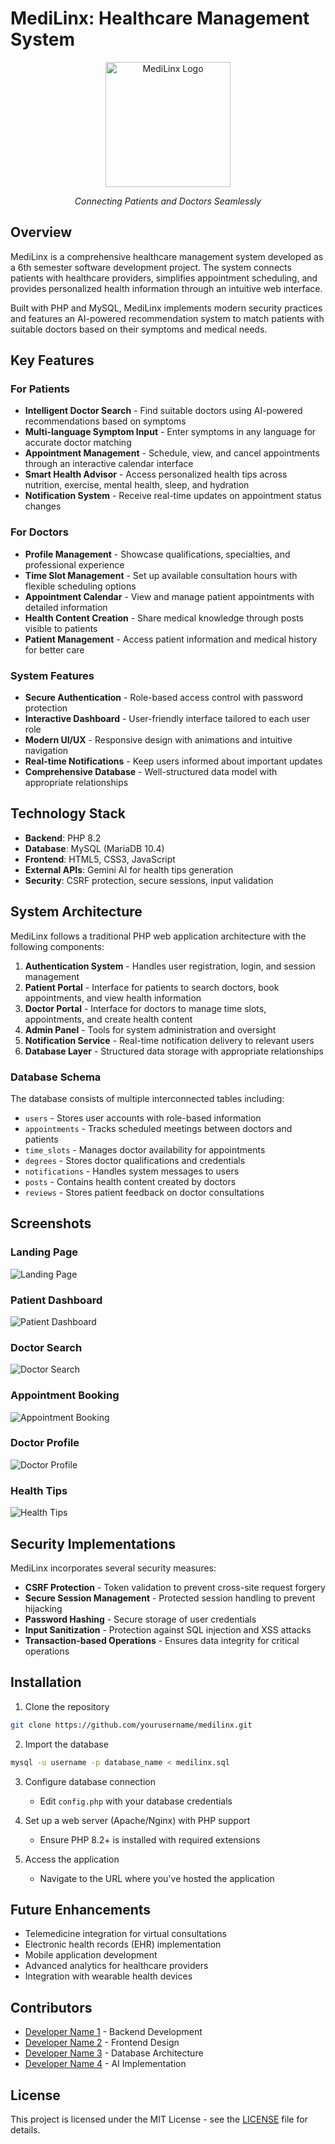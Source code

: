 # MediLinx: Healthcare Management System

<div align="center">
  <img src="screenshots/medilinx-logo.png" alt="MediLinx Logo" width="200"/>
  <br>
  <p><i>Connecting Patients and Doctors Seamlessly</i></p>
</div>

## Overview

MediLinx is a comprehensive healthcare management system developed as a 6th semester software development project. The system connects patients with healthcare providers, simplifies appointment scheduling, and provides personalized health information through an intuitive web interface.

Built with PHP and MySQL, MediLinx implements modern security practices and features an AI-powered recommendation system to match patients with suitable doctors based on their symptoms and medical needs.

## Key Features

### For Patients

- **Intelligent Doctor Search** - Find suitable doctors using AI-powered recommendations based on symptoms
- **Multi-language Symptom Input** - Enter symptoms in any language for accurate doctor matching
- **Appointment Management** - Schedule, view, and cancel appointments through an interactive calendar interface
- **Smart Health Advisor** - Access personalized health tips across nutrition, exercise, mental health, sleep, and hydration
- **Notification System** - Receive real-time updates on appointment status changes

### For Doctors

- **Profile Management** - Showcase qualifications, specialties, and professional experience
- **Time Slot Management** - Set up available consultation hours with flexible scheduling options
- **Appointment Calendar** - View and manage patient appointments with detailed information
- **Health Content Creation** - Share medical knowledge through posts visible to patients
- **Patient Management** - Access patient information and medical history for better care

### System Features

- **Secure Authentication** - Role-based access control with password protection
- **Interactive Dashboard** - User-friendly interface tailored to each user role
- **Modern UI/UX** - Responsive design with animations and intuitive navigation
- **Real-time Notifications** - Keep users informed about important updates
- **Comprehensive Database** - Well-structured data model with appropriate relationships

## Technology Stack

- **Backend**: PHP 8.2
- **Database**: MySQL (MariaDB 10.4)
- **Frontend**: HTML5, CSS3, JavaScript
- **External APIs**: Gemini AI for health tips generation
- **Security**: CSRF protection, secure sessions, input validation

## System Architecture

MediLinx follows a traditional PHP web application architecture with the following components:

1. **Authentication System** - Handles user registration, login, and session management
2. **Patient Portal** - Interface for patients to search doctors, book appointments, and view health information
3. **Doctor Portal** - Interface for doctors to manage time slots, appointments, and create health content
4. **Admin Panel** - Tools for system administration and oversight
5. **Notification Service** - Real-time notification delivery to relevant users
6. **Database Layer** - Structured data storage with appropriate relationships

### Database Schema

The database consists of multiple interconnected tables including:

- `users` - Stores user accounts with role-based information
- `appointments` - Tracks scheduled meetings between doctors and patients
- `time_slots` - Manages doctor availability for appointments
- `degrees` - Stores doctor qualifications and credentials
- `notifications` - Handles system messages to users
- `posts` - Contains health content created by doctors
- `reviews` - Stores patient feedback on doctor consultations

## Screenshots

### Landing Page

![Landing Page](screenshots/landing.png)

### Patient Dashboard

![Patient Dashboard](screenshots/patient-dashboard.png)

### Doctor Search

![Doctor Search](screenshots/doctor-search.png)

### Appointment Booking

![Appointment Booking](screenshots/appointment-booking.png)

### Doctor Profile

![Doctor Profile](screenshots/doctor-profile.png)

### Health Tips

![Health Tips](screenshots/health-tips.png)

## Security Implementations

MediLinx incorporates several security measures:

- **CSRF Protection** - Token validation to prevent cross-site request forgery
- **Secure Session Management** - Protected session handling to prevent hijacking
- **Password Hashing** - Secure storage of user credentials
- **Input Sanitization** - Protection against SQL injection and XSS attacks
- **Transaction-based Operations** - Ensures data integrity for critical operations

## Installation

1. Clone the repository

```bash
git clone https://github.com/yourusername/medilinx.git
```

2. Import the database

```bash
mysql -u username -p database_name < medilinx.sql
```

3. Configure database connection

   - Edit `config.php` with your database credentials

4. Set up a web server (Apache/Nginx) with PHP support

   - Ensure PHP 8.2+ is installed with required extensions

5. Access the application
   - Navigate to the URL where you've hosted the application

## Future Enhancements

- Telemedicine integration for virtual consultations
- Electronic health records (EHR) implementation
- Mobile application development
- Advanced analytics for healthcare providers
- Integration with wearable health devices

## Contributors

- [Developer Name 1](https://github.com/username1) - Backend Development
- [Developer Name 2](https://github.com/username2) - Frontend Design
- [Developer Name 3](https://github.com/username3) - Database Architecture
- [Developer Name 4](https://github.com/username4) - AI Implementation

## License

This project is licensed under the MIT License - see the [LICENSE](LICENSE) file for details.

